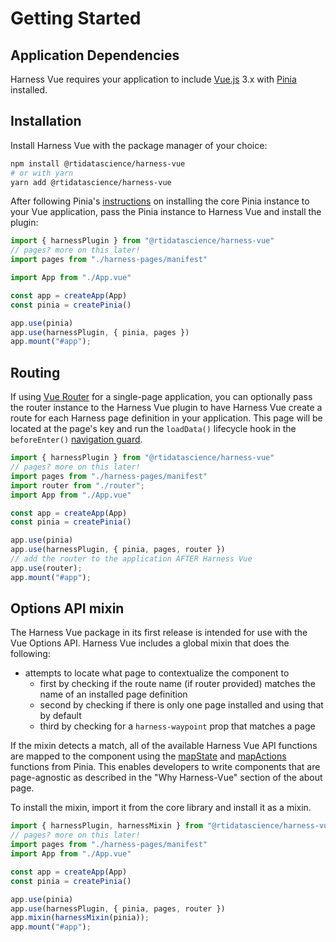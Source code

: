 # Getting Started

## Application Dependencies
Harness Vue requires your application to include [Vue.js](https://vuejs.org/) 3.x with [Pinia](https://pinia.vuejs.org/) installed.

## Installation
Install Harness Vue with the package manager of your choice:
```sh
npm install @rtidatascience/harness-vue
# or with yarn
yarn add @rtidatascience/harness-vue
```

After following Pinia's [instructions](https://pinia.vuejs.org/getting-started.html) on installing the core Pinia instance to your Vue application, pass the Pinia instance to Harness Vue and install the plugin:

```js
import { harnessPlugin } from "@rtidatascience/harness-vue"
// pages? more on this later!
import pages from "./harness-pages/manifest"

import App from "./App.vue"

const app = createApp(App)
const pinia = createPinia()

app.use(pinia)
app.use(harnessPlugin, { pinia, pages })
app.mount("#app");
```

## Routing
If using [Vue Router](https://router.vuejs.org/) for a single-page application, you can optionally pass the router instance to the Harness Vue plugin to have Harness Vue create a route for each Harness page definition in your application. This page will be located at the page's key and run the `loadData()` lifecycle hook in the `beforeEnter()` [navigation guard](https://router.vuejs.org/guide/advanced/navigation-guards.html#per-route-guard).

```js
import { harnessPlugin } from "@rtidatascience/harness-vue"
// pages? more on this later!
import pages from "./harness-pages/manifest"
import router from "./router";
import App from "./App.vue"

const app = createApp(App)
const pinia = createPinia()

app.use(pinia)
app.use(harnessPlugin, { pinia, pages, router })
// add the router to the application AFTER Harness Vue
app.use(router);
app.mount("#app");
```

## Options API mixin
The Harness Vue package in its first release is intended for use with the Vue Options API. Harness Vue includes a global mixin that does the following:

* attempts to locate what page to contextualize the component to
  * first by checking if the route name (if router provided) matches the name of an installed page definition
  * second by checking if there is only one page installed and using that by default
  * third by checking for a `harness-waypoint` prop that matches a page

If the mixin detects a match, all of the available Harness Vue API functions are mapped to the component using the [mapState](https://pinia.vuejs.org/core-concepts/state.html#usage-with-the-options-api) and [mapActions](https://pinia.vuejs.org/core-concepts/actions.html#without-setup) functions from Pinia. This enables developers to write components that are page-agnostic as described in the "Why Harness-Vue" section of the about page.

To install the mixin, import it from the core library and install it as a mixin.

```js
import { harnessPlugin, harnessMixin } from "@rtidatascience/harness-vue"
// pages? more on this later!
import pages from "./harness-pages/manifest"
import App from "./App.vue"

const app = createApp(App)
const pinia = createPinia()

app.use(pinia)
app.use(harnessPlugin, { pinia, pages, router })
app.mixin(harnessMixin(pinia));
app.mount("#app");
```
